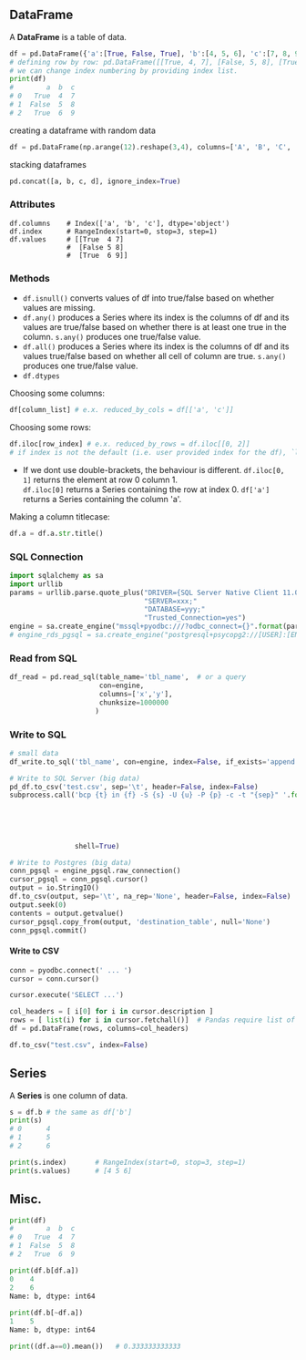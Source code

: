 ## DataFrame ##

A **DataFrame** is a table of data.
````Python
df = pd.DataFrame({'a':[True, False, True], 'b':[4, 5, 6], 'c':[7, 8, 9]})
# defining row by row: pd.DataFrame([[True, 4, 7], [False, 5, 8], [True, 6, 9]], columns=['a', 'b', 'c'])
# we can change index numbering by providing index list.
print(df)
#        a  b  c
# 0   True  4  7
# 1  False  5  8
# 2   True  6  9 
````
creating a dataframe with random data
````Python
df = pd.DataFrame(np.arange(12).reshape(3,4), columns=['A', 'B', 'C', 'D'])
````
stacking dataframes
````Python
pd.concat([a, b, c, d], ignore_index=True)
````
### Attributes ###
````
df.columns    # Index(['a', 'b', 'c'], dtype='object')
df.index      # RangeIndex(start=0, stop=3, step=1)
df.values     # [[True  4 7]
              #  [False 5 8]
              #  [True  6 9]]
````
### Methods ###
- `df.isnull()` converts values of df into true/false based on whether values are missing.  
- `df.any()` produces a Series where its index is the columns of df and its values are true/false based on whether there is at least one true in the column. `s.any()` produces one true/false value.
- `df.all()` produces a Series where its index is the columns of df and its values true/false based on whether all cell of column are true. `s.any()` produces one true/false value.  
- `df.dtypes`

Choosing some columns:
````Python
df[column_list] # e.x. reduced_by_cols = df[['a', 'c']]
````
Choosing some rows:
````Python
df.iloc[row_index] # e.x. reduced_by_rows = df.iloc[[0, 2]]  
# if index is not the default (i.e. user provided index for the df), `loc` chooses rows by index names. 
````
* If we dont use double-brackets, the behaviour is different. `df.iloc[0, 1]` returns the element at row 0 column 1.  
`df.iloc[0]` returns a Series containing the row at index 0. `df['a']` returns a Series containing the column 'a'.

Making a column titlecase:
````python
df.a = df.a.str.title()
````

### SQL Connection ###
````python
import sqlalchemy as sa
import urllib
params = urllib.parse.quote_plus("DRIVER={SQL Server Native Client 11.0};"
                                 "SERVER=xxx;"
                                 "DATABASE=yyy;"
                                 "Trusted_Connection=yes")
engine = sa.create_engine("mssql+pyodbc:///?odbc_connect={}".format(params))
# engine_rds_pgsql = sa.create_engine("postgresql+psycopg2://[USER]:[ENDPOINT]/[TABLE_NAME]")
````
### Read from SQL
```python
df_read = pd.read_sql(table_name='tbl_name',  # or a query
                      con=engine,
                      columns=['x','y'],
                      chunksize=1000000
                     )
```
### Write to SQL
```python
# small data
df_write.to_sql('tbl_name', con=engine, index=False, if_exists='append')

# Write to SQL Server (big data)
pd_df.to_csv('test.csv', sep='\t', header=False, index=False)
subprocess.call('bcp {t} in {f} -S {s} -U {u} -P {p} -c -t "{sep}" '.format(t='db.dbo.tbl_name',   # to
                                                                            f='/PATH/TO/FILE/test.csv', # from
                                                                            s='DB_Name', # to server
                                                                            u='XXX', 
                                                                            p="YYY", 
                                                                            sep='\t'), 
                shell=True)

# Write to Postgres (big data)
conn_pgsql = engine_pgsql.raw_connection()
cursor_pgsql = conn_pgsql.cursor()
output = io.StringIO()
df.to_csv(output, sep='\t', na_rep='None', header=False, index=False)
output.seek(0)
contents = output.getvalue()
cursor_pgsql.copy_from(output, 'destination_table', null='None')
conn_pgsql.commit()
````
#### Write to CSV
```python
conn = pyodbc.connect(' ... ')
cursor = conn.cursor()

cursor.execute('SELECT ...')

col_headers = [ i[0] for i in cursor.description ]
rows = [ list(i) for i in cursor.fetchall()]  # Pandas require list of lists for rows. cursor returns list of tuples. So we cast to list.
df = pd.DataFrame(rows, columns=col_headers)

df.to_csv("test.csv", index=False)
```

## Series ##
A **Series** is one column of data.
````Python
s = df.b # the same as df['b']
print(s)
# 0      4
# 1      5
# 2      6

print(s.index)       # RangeIndex(start=0, stop=3, step=1)
print(s.values)      # [4 5 6]
````

## Misc. ##
````Python
print(df)
#        a  b  c
# 0   True  4  7
# 1  False  5  8
# 2   True  6  9 

print(df.b[df.a])
0    4
2    6
Name: b, dtype: int64
    
print(df.b[~df.a])
1    5
Name: b, dtype: int64

print((df.a==0).mean())   # 0.333333333333
````
